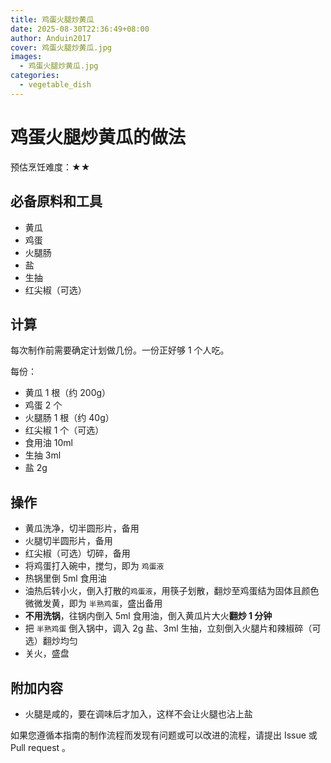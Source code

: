 ```yaml
---
title: 鸡蛋火腿炒黄瓜
date: 2025-08-30T22:36:49+08:00
author: Anduin2017
cover: 鸡蛋火腿炒黄瓜.jpg
images:
  - 鸡蛋火腿炒黄瓜.jpg
categories:
  - vegetable_dish
---
```


# 鸡蛋火腿炒黄瓜的做法

预估烹饪难度：★★

## 必备原料和工具

- 黄瓜
- 鸡蛋
- 火腿肠
- 盐
- 生抽
- 红尖椒（可选）

## 计算

每次制作前需要确定计划做几份。一份正好够 1 个人吃。

每份：

- 黄瓜 1 根（约 200g）
- 鸡蛋 2 个
- 火腿肠 1 根（约 40g）
- 红尖椒 1 个（可选）
- 食用油 10ml
- 生抽 3ml
- 盐 2g

## 操作

- 黄瓜洗净，切半圆形片，备用
- 火腿切半圆形片，备用
- 红尖椒（可选）切碎，备用
- 将鸡蛋打入碗中，搅匀，即为 `鸡蛋液`
- 热锅里倒 5ml 食用油
- 油热后转小火，倒入打散的`鸡蛋液`，用筷子划散，翻炒至鸡蛋结为固体且颜色微微发黄，即为 `半熟鸡蛋`，盛出备用
- **不用洗锅**，往锅内倒入 5ml 食用油，倒入黄瓜片大火**翻炒 1 分钟**
- 把 `半熟鸡蛋` 倒入锅中，调入 2g 盐、3ml 生抽，立刻倒入火腿片和辣椒碎（可选）翻炒均匀
- 关火，盛盘

## 附加内容

- 火腿是咸的，要在调味后才加入，这样不会让火腿也沾上盐

如果您遵循本指南的制作流程而发现有问题或可以改进的流程，请提出 Issue 或 Pull request 。

